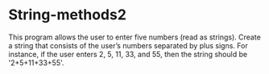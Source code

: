 # String-methods2
This program allows the user to enter five numbers (read as strings). Create a string that consists of the user’s numbers separated by plus signs. For instance, if the user enters 2, 5, 11, 33, and 55, then the string should be '2+5+11+33+55'.
